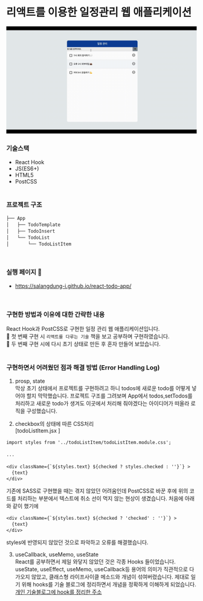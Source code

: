 # 리액트를 이용한 일정관리 웹 애플리케이션 
<img src="public/images/todomove.gif" title="실행화면"> 

### 기술스택 
- React Hook
- JS(ES6+)
- HTML5
- PostCSS
<br/><br/>

### 프로젝트 구조 
```bash
├── App
│   ├── TodoTemplate
│   ├── TodoInsert
│   └── TodoList
│       └── TodoListItem
``` 
<br/>

### 실행 페이지 🔗 
- https://salangdung-i.github.io/react-todo-app/
<br>

### 구현한 방법과 이유에 대한 간략한 내용
React Hook과 PostCSS로 구현한 일정 관리 웹 애플리케이션입니다.
<br>
📖 첫 번째 구현 시 `리액트를 다루는 기술` 책을 보고 공부하며 구현하였습니다.   
📖 두 번째 구현 시에 다시 초기 상태로 만든 후 혼자 만들어 보았습니다.
<br/>
<br/>

### 구현하면서 어려웠던 점과 해결 방법 (Error Handling Log)
1. prosp, state  
막상 초기 상태에서 프로젝트를 구현하려고 하니 todos에 새로운 todo를 어떻게 넣어야 할지 막막했습니다. 프로젝트 구조를 그려보며 App에서 todos,setTodos를 처리하고 새로운 todo가 생겨도 이곳에서 처리해 줘야겠다는 아이디어가 떠올라 로직을 구성했습니다. 


2. checkbox의 상태에 따른 CSS처리   
[todoListItem.jsx ]
```
import styles from '../todoListItem/todoListItem.module.css';

...

<div className={`${styles.text} ${checked ? styles.checked : ''}`} >
  {text}
</div>
``` 
기존에 SASS로 구현했을 때는 겪지 않았던 어려움인데 PostCSS로 바꾼 후에 위의 코드를 처리하는 부분에서 텍스트에 취소 선이 먹지 않는 현상이 생겼습니다.
처음에 아래와 같이 했기에
```
<div className={`${styles.text} ${checked ? 'checked' : ''}`} >
  {text}
</div>
```
styles에 반영되지 않았던 것으로 파악하고 오류를 해결했습니다. 

3. useCallback, useMemo, useState   
React를 공부하면서 제일 와닿지 않았던 것은 각종 Hooks 들이었습니다. useState, useEffect, useMemo, useCallback등 용어의 의미가 직관적으로 다가오지 않았고, 클래스형 라이프사이클 메소드와 개념이 섞여버렸습니다. 제대로 일기 위해 hooks를 기술 블로그에 정리하면서 개념을 정확하게 이해하게 되었습니다.<br/>
[개인 기술블로그에 hook를 정리한 주소](https://salangdung.tistory.com/267)
